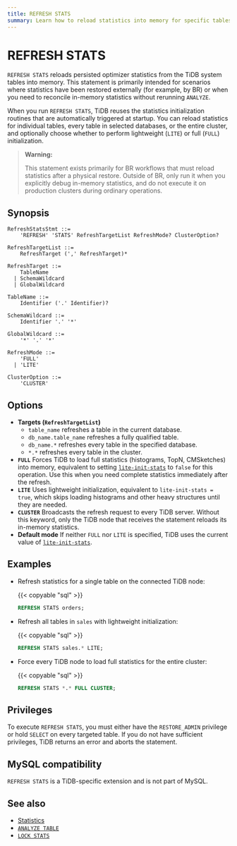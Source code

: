 ```yaml
---
title: REFRESH STATS
summary: Learn how to reload statistics into memory for specific tables or the whole TiDB cluster.
---
```


# REFRESH STATS

`REFRESH STATS` reloads persisted optimizer statistics from the TiDB system tables into memory. This statement is primarily intended for scenarios where statistics have been restored externally (for example, by BR) or when you need to reconcile in-memory statistics without rerunning `ANALYZE`.

When you run `REFRESH STATS`, TiDB reuses the statistics initialization routines that are automatically triggered at startup. You can reload statistics for individual tables, every table in selected databases, or the entire cluster, and optionally choose whether to perform lightweight (`LITE`) or full (`FULL`) initialization.

> **Warning:**
>
> This statement exists primarily for BR workflows that must reload statistics after a physical restore. Outside of BR, only run it when you explicitly debug in-memory statistics, and do not execute it on production clusters during ordinary operations.

## Synopsis

```ebnf+diagram
RefreshStatsStmt ::=
    'REFRESH' 'STATS' RefreshTargetList RefreshMode? ClusterOption?

RefreshTargetList ::=
    RefreshTarget (',' RefreshTarget)*

RefreshTarget ::=
    TableName
  | SchemaWildcard
  | GlobalWildcard

TableName ::=
    Identifier ('.' Identifier)?

SchemaWildcard ::=
    Identifier '.' '*'

GlobalWildcard ::=
    '*' '.' '*'

RefreshMode ::=
    'FULL'
  | 'LITE'

ClusterOption ::=
    'CLUSTER'
```

## Options

- **Targets (`RefreshTargetList`)**
    - `table_name` refreshes a table in the current database.
    - `db_name.table_name` refreshes a fully qualified table.
    - `db_name.*` refreshes every table in the specified database.
    - `*.*` refreshes every table in the cluster.
- **`FULL`** Forces TiDB to load full statistics (histograms, TopN, CMSketches) into memory, equivalent to setting [`lite-init-stats`](/tidb-configuration-file.md#lite-init-stats-new-in-v710) to `false` for this operation. Use this when you need complete statistics immediately after the refresh.
- **`LITE`** Uses lightweight initialization, equivalent to `lite-init-stats = true`, which skips loading histograms and other heavy structures until they are needed.
- **`CLUSTER`** Broadcasts the refresh request to every TiDB server. Without this keyword, only the TiDB node that receives the statement reloads its in-memory statistics.
- **Default mode** If neither `FULL` nor `LITE` is specified, TiDB uses the current value of [`lite-init-stats`](/tidb-configuration-file.md#lite-init-stats-new-in-v710).

## Examples

- Refresh statistics for a single table on the connected TiDB node:

  {{< copyable "sql" >}}

  ```sql
  REFRESH STATS orders;
  ```

- Refresh all tables in `sales` with lightweight initialization:

  {{< copyable "sql" >}}

  ```sql
  REFRESH STATS sales.* LITE;
  ```

- Force every TiDB node to load full statistics for the entire cluster:

  {{< copyable "sql" >}}

  ```sql
  REFRESH STATS *.* FULL CLUSTER;
  ```

## Privileges

To execute `REFRESH STATS`, you must either have the `RESTORE_ADMIN` privilege or hold `SELECT` on every targeted table. If you do not have sufficient privileges, TiDB returns an error and aborts the statement.

## MySQL compatibility

`REFRESH STATS` is a TiDB-specific extension and is not part of MySQL.

## See also

- [Statistics](/statistics.md)
- [`ANALYZE TABLE`](/sql-statements/sql-statement-analyze-table.md)
- [`LOCK STATS`](/sql-statements/sql-statement-lock-stats.md)
